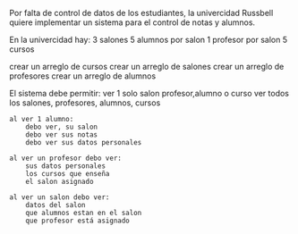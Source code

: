 


Por falta de control de datos de los estudiantes,
la univercidad Russbell quiere implementar un sistema 
para el control de notas y alumnos.

En la univercidad hay:
3 salones
5 alumnos por salon
1 profesor por salon
5 cursos

crear un arreglo de cursos 
crear un arreglo de salones
crear un arreglo de profesores
crear un arreglo de alumnos

El sistema debe permitir:
	ver 1 solo salon profesor,alumno o curso
	ver todos los salones, profesores, alumnos, cursos
	
	al ver 1 alumno:
		debo ver, su salon
		debo ver sus notas
		debo ver sus datos personales
	
	al ver un profesor debo ver:
		sus datos personales
		los cursos que enseña
		el salon asignado
	
	al ver un salon debo ver:
		datos del salon
		que alumnos estan en el salon
		que profesor está asignado

	
		
	
	
	
	
